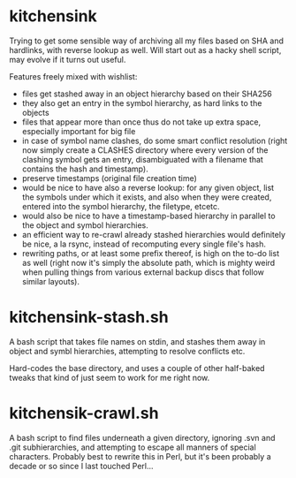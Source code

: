 kitchensink
===========

Trying to get some sensible way of archiving all my files based on SHA
and hardlinks, with reverse lookup as well. Will start out as a hacky
shell script, may evolve if it turns out useful.

Features freely mixed with wishlist:
- files get stashed away in an object hierarchy based on their SHA256
- they also get an entry in the symbol hierarchy, as hard links to the
  objects
- files that appear more than once thus do not take up extra space,
  especially important for big file
- in case of symbol name clashes, do some smart conflict resolution
  (right now simply create a CLASHES directory where every version of
  the clashing symbol gets an entry, disambiguated with a filename
  that contains the hash and timestamp).
- preserve timestamps (original file creation time)
- would be nice to have also a reverse lookup: for any given object,
  list the symbols under which it exists, and also when they were
  created, entered into the symbol hierarchy, the filetype, etcetc.
- would also be nice to have a timestamp-based hierarchy in parallel
  to the object and symbol hierarchies.
- an efficient way to re-crawl already stashed hierarchies would
  definitely be nice, a la rsync, instead of recomputing every single
  file's hash.
- rewriting paths, or at least some prefix thereof, is high on the
  to-do list as well (right now it's simply the absolute path, which
  is mighty weird when pulling things from various external backup
  discs that follow similar layouts).

kitchensink-stash.sh
====================

A bash script that takes file names on stdin, and stashes them away in
object and symbl hierarchies, attempting to resolve conflicts etc.

Hard-codes the base directory, and uses a couple of other half-baked
tweaks that kind of just seem to work for me right now.

kitchensik-crawl.sh
===================

A bash script to find files underneath a given directory, ignoring
.svn and .git subhierarchies, and attempting to escape all manners of
special characters. Probably best to rewrite this in Perl, but it's
been probably a decade or so since I last touched Perl...
